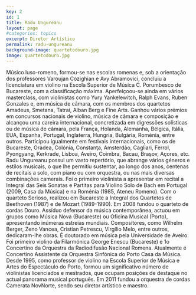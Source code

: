 ```yaml
---
key: 2
id: 1
title: Radu Ungureanu
layout: page
#categories: topics
excerpt: Diretor Artístico
permalink: radu-ungureanu
background-image: quartetodouro.jpg
image: quartetodouro.jpg
---
```


Músico luso-romeno, formou-se nas escolas romenas e, sob a orientação dos professores Varoujan Cozighian e Avy Abramovici, concluiu a licenciatura em violino na Escola Superior de Música C. Porumbesco de Bucareste, com a classificação máxima.
Aperfeiçoou-se ainda em vários masterclass, com violinistas como Yury Yankelewitch, Ralph Evans, Ruben Gonzales e, em música de câmara, com os membros dos quartetos Amadeus, Smetana, Tatrai, Alban Berg e Fine Arts.
Ganhou vários prémios em concursos nacionais de violino, música de câmara e composição e alcançou uma careira internacional, concretizada em digressões solísticas ou de música de câmara, pela França, Holanda, Alemanha, Bélgica, Itália, EUA, Espanha, Portugal, Inglaterra, Hungria, Bulgária, Roménia, entre outros.
Participou igualmente em festivais internacionais, como os de Bucareste, Oradea, Colónia, Constanţa, Amsterdão, Cagliari, Ferrol, Pyongyang, Kerkrade, Lisboa, Aveiro, Coimbra, Bacau, Brașov, Açores, etc.
Radu Ungureanu possui um vasto repertório, que abrange vários géneros e estilos musicais, o que lhe permitiu sustentar, ao longo dos anos, centenas de recitais a solo, com piano ou com orquestra, ou nas mais diversas combinações camerais.
Foi o primeiro violinista a apresentar em recital a Integral das Seis Sonatas e Partitas para Violino Solo de Bach em Portugal (2009, Casa da Música) e na Roménia (1985, Ateneu Romeno).
Com o quarteto Serioso, realizou em Bucareste a Integral dos Quartetos de Beethoven (1987) e de Mozart (1989-1990). Em 2008 fundou o quarteto de cordas Douro.
Assíduo defensor da música contemporânea, actuou em grupos como Música Nova (Bucareste) ou Oficina Musical (Porto), apresentando inúmeras estreias mundiais. Compositores, como Wilhelm Berger, Zeno Vancea, Cristian Petrescu, Virgílio Melo, entre outros, dedicaram-lhe obras.
É doutorado em música pela Universidade de Aveiro.
Foi primeiro violino da Filarmónica George Enescu (Bucareste) e 1o Concertino da Orquestra da Radiodifusão Nacional Romena. Atualmente é Concertino Assistente da Orquestra Sinfónica do Porto Casa da Música.
Desde 1995, como professor de violino na Escola Superior de Música e Artes do Espectáculo do Porto, formou um significativo número de violinistas licenciados e mestrados, que ocupam posições de destaque no actual panorama musical português.
Em 2011 fundou a orquestra de cordas Camerata NovNorte, sendo seu diretor artístico e maestro.
